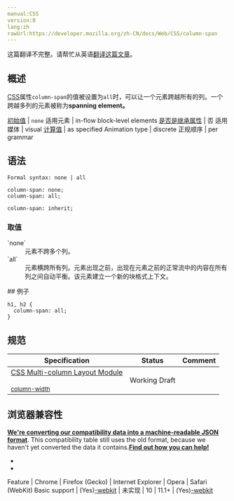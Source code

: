 ```yaml
---
manual:CSS
version:0
lang:zh
rawUrl:https://developer.mozilla.org/zh-CN/docs/Web/CSS/column-span
---
```




这篇翻译不完整。请帮忙从英语[翻译这篇文章](%29517 "")。





## 概述<a name="Summary"></a>


[CSS](%28421 "/en-US/docs/CSS")属性`column-span`的值被设置为`all`时，可以让一个元素跨越所有的列。一个跨越多列的元素被称为**spanning element。**


[初始值](%28302 "") | `none` 
适用元素 | in-flow block-level elements 
[是否是继承属性](%28299 "") | 否 
适用媒体 | visual 
[计算值](%28304 "") | as specified 
Animation type | discrete 
正规顺序 | per grammar 


## 语法<a name="Syntax"></a>

```
Formal syntax: none | all

```

```
column-span: none;
column-span: all;

column-span: inherit;
```

### 取值<a name="取值"></a>
<dl><dt id=''>`none`</dt><dd>元素不跨多个列。</dd><dt id=''>`all`</dt><dd>元素横跨所有列。元素出现之前，出现在元素之前的正常流中的内容在所有列之间自动平衡。该元素建立一个新的块格式上下文。</dd></dl>
## 例子<a name="Examples"></a>

```
h1, h2 {
  column-span: all;
}
```

## 规范<a name="Specifications"></a>

Specification | Status | Comment 
 ---  |  ---  |  ---  | 
[CSS Multi-column Layout Module<br></br><small>column-width</small>](%29518 "") | Working Draft |  


## 浏览器兼容性<a name="Browser_compatibility"></a>


**[We&#39;re converting our compatibility data into a machine-readable JSON format](%3344 "")**. This compatibility table still uses the old format, because we haven&#39;t yet converted the data it contains.**[Find out how you can help!](%3392 "")**


* 
* 

Feature | Chrome | Firefox (Gecko) | Internet Explorer | Opera | Safari (WebKit) 
Basic support | (Yes)[-webkit](%3568 "The name of this feature is prefixed with '-webkit' as this browser considers it experimental") | 未实现 | 10 | 11.1+ | (Yes)[-webkit](%3568 "The name of this feature is prefixed with '-webkit' as this browser considers it experimental") 






